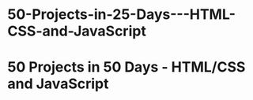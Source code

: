 # 50-Projects-in-25-Days---HTML-CSS-and-JavaScript
# 50 Projects in 50 Days - HTML/CSS and JavaScript

